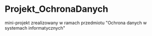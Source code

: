 # Projekt_OchronaDanych
mini-projekt zrealizowany w ramach przedmiotu "Ochrona danych w systemach informatycznych"
